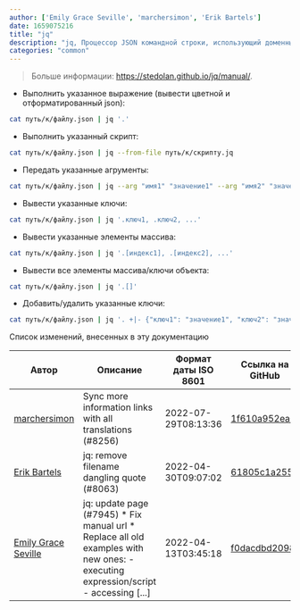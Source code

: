 ```yaml
---
author: ['Emily Grace Seville', 'marchersimon', 'Erik Bartels']
date: 1659075216
title: "jq"
description: "jq, Процессор JSON командной строки, использующий доменный язык."
categories: "common"
---
```

> Больше информации: <https://stedolan.github.io/jq/manual/>.

- Выполнить указанное выражение (вывести цветной и отформатированный json):

```bash
cat путь/к/файлу.json | jq '.'
```

- Выполнить указанный скрипт:

```bash
cat путь/к/файлу.json | jq --from-file путь/к/скрипту.jq
```

- Передать указанные агрументы:

```bash
cat путь/к/файлу.json | jq --arg "имя1" "значение1" --arg "имя2" "значение2" ... '. + $ARGS.named'
```

- Вывести указанные ключи:

```bash
cat путь/к/файлу.json | jq '.ключ1, .ключ2, ...'
```

- Вывести указанные элементы массива:

```bash
cat путь/к/файлу.json | jq '.[индекс1], .[индекс2], ...'
```

- Вывести все элементы массива/ключи объекта:

```bash
cat путь/к/файлу.json | jq '.[]'
```

- Добавить/удалить указанные ключи:

```bash
cat путь/к/файлу.json | jq '. +|- {"ключ1": "значение1", "ключ2": "значение2", ...}'
```
Список изменений, внесенных в эту документацию


Автор | Описание | Формат даты ISO 8601 | Ссылка на GitHub
------|-----|-----|-----
[marchersimon](mailto:50295997+marchersimon@users.noreply.github.com) | Sync more information links with all translations (#8256) | 2022-07-29T08:13:36 | [1f610a952ea0](https://github.com/tldr-pages/tldr/commit/1f610a952ea0d53e0a1bdbd1246ef81f24db2f3f)
[Erik Bartels](mailto:eb@soundcloud.com) | jq: remove filename dangling quote (#8063) | 2022-04-30T09:07:02 | [61805c1a2557](https://github.com/tldr-pages/tldr/commit/61805c1a2557b6004374e0950f7d027b2a65020e)
[Emily Grace Seville](mailto:emilyseville7cf@gmail.com) | jq: update page (#7945) * Fix manual url * Replace all old examples with new ones: - executing expression/script - accessing [...] | 2022-04-13T03:45:18 | [f0dacdbd2098](https://github.com/tldr-pages/tldr/commit/f0dacdbd20986a8fef80179f94f120df3234928e)

